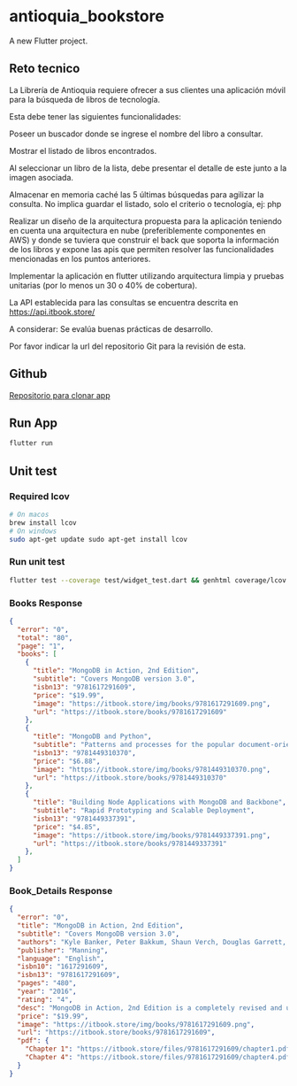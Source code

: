 # antioquia_bookstore

A new Flutter project.

## Reto tecnico
La Librería de Antioquia requiere ofrecer a sus clientes una aplicación móvil para la búsqueda de libros de tecnología.

 

Esta debe tener las siguientes funcionalidades:

 

Poseer un buscador donde se ingrese el nombre del libro a consultar.

Mostrar el listado de libros encontrados.

Al seleccionar un libro de la lista, debe presentar el detalle de este junto a la imagen asociada.

Almacenar en memoria caché las 5 últimas búsquedas para agilizar la consulta. No implica guardar el listado, solo el criterio o tecnología, ej: php

 

Realizar un diseño de la arquitectura propuesta para la aplicación teniendo en cuenta una arquitectura en nube (preferiblemente componentes en AWS) y donde se tuviera que construir el back que soporta la información de los libros y expone las apis que permiten resolver las funcionalidades mencionadas en los puntos anteriores.

 

Implementar la aplicación en flutter utilizando arquitectura limpia y pruebas unitarias (por lo menos un 30 o 40% de cobertura).

 

La API establecida para las consultas se encuentra descrita en https://api.itbook.store/

  

A considerar: Se evalúa buenas prácticas de desarrollo.

 

Por favor indicar la url del repositorio Git para la revisión de esta.

## Github

[Repositorio para clonar app ](https://github.com/renteriajhony/antioquia_books_store)

## Run App
```bash
flutter run
```

## Unit test
### Required lcov 

```bash
# On macos 
brew install lcov  
# On windows 
sudo apt-get update sudo apt-get install lcov
```

### Run unit test
```bash
flutter test --coverage test/widget_test.dart && genhtml coverage/lcov.info -o coverage/html && open coverage/html/index.html
```


### Books Response

```json
{
  "error": "0",
  "total": "80",
  "page": "1",
  "books": [
    {
      "title": "MongoDB in Action, 2nd Edition",
      "subtitle": "Covers MongoDB version 3.0",
      "isbn13": "9781617291609",
      "price": "$19.99",
      "image": "https://itbook.store/img/books/9781617291609.png",
      "url": "https://itbook.store/books/9781617291609"
    },
    {
      "title": "MongoDB and Python",
      "subtitle": "Patterns and processes for the popular document-oriented database",
      "isbn13": "9781449310370",
      "price": "$6.88",
      "image": "https://itbook.store/img/books/9781449310370.png",
      "url": "https://itbook.store/books/9781449310370"
    },
    {
      "title": "Building Node Applications with MongoDB and Backbone",
      "subtitle": "Rapid Prototyping and Scalable Deployment",
      "isbn13": "9781449337391",
      "price": "$4.85",
      "image": "https://itbook.store/img/books/9781449337391.png",
      "url": "https://itbook.store/books/9781449337391"
    },
  ]
}

```
### Book_Details Response

```json
{
  "error": "0",
  "title": "MongoDB in Action, 2nd Edition",
  "subtitle": "Covers MongoDB version 3.0",
  "authors": "Kyle Banker, Peter Bakkum, Shaun Verch, Douglas Garrett, Tim Hawkins",
  "publisher": "Manning",
  "language": "English",
  "isbn10": "1617291609",
  "isbn13": "9781617291609",
  "pages": "480",
  "year": "2016",
  "rating": "4",
  "desc": "MongoDB in Action, 2nd Edition is a completely revised and updated version. It introduces MongoDB 3.0 and the document-oriented database model. This perfectly paced book gives you both the big picture you&#039;ll need as a developer and enough low-level detail to satisfy system engineers.MongoDB in ...",
  "price": "$19.99",
  "image": "https://itbook.store/img/books/9781617291609.png",
  "url": "https://itbook.store/books/9781617291609",
  "pdf": {
    "Chapter 1": "https://itbook.store/files/9781617291609/chapter1.pdf",
    "Chapter 4": "https://itbook.store/files/9781617291609/chapter4.pdf"
  }
}
```